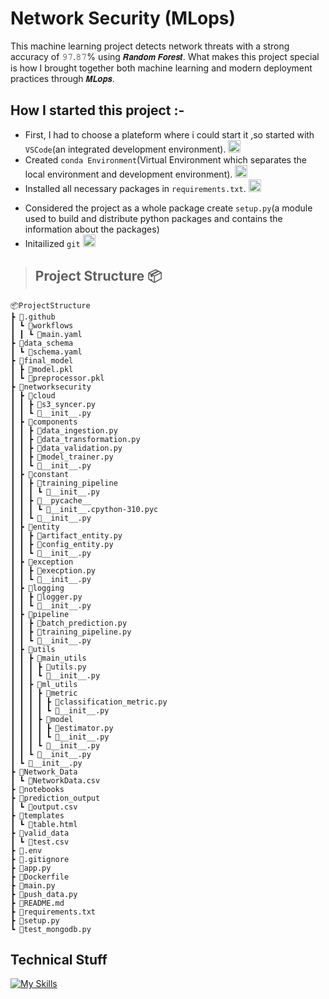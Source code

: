 # Network Security (MLops)

This machine learning project detects network threats with a strong accuracy of 𝟿𝟽.𝟾𝟽% using 𝙍𝙖𝙣𝙙𝙤𝙢 𝙁𝙤𝙧𝙚𝙨𝙩. What makes this project special is how I brought together both machine learning and modern deployment practices through 𝙈𝙇𝙤𝙥𝙨.


## How I started this project :- 

* First, I had to choose a plateform where i could start it ,so started with `VSCode`(an integrated development environment). <a href="https://skillicons.dev">
  <img src="https://skillicons.dev/icons?i=vscode&perline=3" width="20"/>
  </a>
* Created `conda Environment`(Virtual Environment which separates the local environment and development environment). <a href="https://skillicons.dev">
  <img src="https://skillicons.dev/icons?i=anaconda&perline=3" width="20"/>
  </a>
* Installed all necessary packages in `requirements.txt`. <a href="https://skillicons.dev">
  <img src="https://skillicons.dev/icons?i=python&perline=3" width="20"/>
</a>
  
* Considered the project as a whole package create `setup.py`(a module used to build and distribute python packages and contains the information about the packages)
* Initailized `git` <a href="https://skillicons.dev">
  <img src="https://skillicons.dev/icons?i=github&perline=3" width="20"/>
  </a>
> ## Project Structure 📦
  ```
📦ProjectStructure
 ┣ 📂.github
 ┃ ┗ 📂workflows
 ┃ ┃ ┗ 📜main.yaml
 ┣ 📂data_schema
 ┃ ┗ 📜schema.yaml
 ┣ 📂final_model
 ┃ ┣ 📜model.pkl
 ┃ ┗ 📜preprocessor.pkl
 ┣ 📂networksecurity
 ┃ ┣ 📂cloud
 ┃ ┃ ┣ 📜s3_syncer.py
 ┃ ┃ ┗ 📜__init__.py
 ┃ ┣ 📂components
 ┃ ┃ ┣ 📜data_ingestion.py
 ┃ ┃ ┣ 📜data_transformation.py
 ┃ ┃ ┣ 📜data_validation.py
 ┃ ┃ ┣ 📜model_trainer.py
 ┃ ┃ ┗ 📜__init__.py
 ┃ ┣ 📂constant
 ┃ ┃ ┣ 📂training_pipeline
 ┃ ┃ ┃ ┗ 📜__init__.py
 ┃ ┃ ┣ 📂__pycache__
 ┃ ┃ ┃ ┗ 📜__init__.cpython-310.pyc
 ┃ ┃ ┗ 📜__init__.py
 ┃ ┣ 📂entity
 ┃ ┃ ┣ 📜artifact_entity.py
 ┃ ┃ ┣ 📜config_entity.py
 ┃ ┃ ┗ 📜__init__.py
 ┃ ┣ 📂exception
 ┃ ┃ ┣ 📜execption.py
 ┃ ┃ ┗ 📜__init__.py
 ┃ ┣ 📂logging
 ┃ ┃ ┣ 📜logger.py
 ┃ ┃ ┗ 📜__init__.py
 ┃ ┣ 📂pipeline
 ┃ ┃ ┣ 📜batch_prediction.py
 ┃ ┃ ┣ 📜training_pipeline.py
 ┃ ┃ ┗ 📜__init__.py
 ┃ ┣ 📂utils
 ┃ ┃ ┣ 📂main_utils
 ┃ ┃ ┃ ┣ 📜utils.py
 ┃ ┃ ┃ ┗ 📜__init__.py
 ┃ ┃ ┣ 📂ml_utils
 ┃ ┃ ┃ ┣ 📂metric
 ┃ ┃ ┃ ┃ ┣ 📜classification_metric.py
 ┃ ┃ ┃ ┃ ┗ 📜__init__.py
 ┃ ┃ ┃ ┣ 📂model
 ┃ ┃ ┃ ┃ ┣ 📜estimator.py
 ┃ ┃ ┃ ┃ ┗ 📜__init__.py
 ┃ ┃ ┃ ┗ 📜__init__.py
 ┃ ┃ ┗ 📜__init__.py
 ┃ ┗ 📜__init__.py
 ┣ 📂Network_Data
 ┃ ┗ 📜NetworkData.csv
 ┣ 📂notebooks
 ┣ 📂prediction_output
 ┃ ┗ 📜output.csv
 ┣ 📂templates
 ┃ ┗ 📜table.html
 ┣ 📂valid_data
 ┃ ┗ 📜test.csv
 ┣ 📜.env
 ┣ 📜.gitignore
 ┣ 📜app.py
 ┣ 📜Dockerfile
 ┣ 📜main.py
 ┣ 📜push_data.py
 ┣ 📜README.md
 ┣ 📜requirements.txt
 ┣ 📜setup.py
 ┗ 📜test_mongodb.py
  ```

## Technical Stuff 
[![My Skills](https://skillicons.dev/icons?i=mongodb,scikit-learn&perline=3)](https://skillicons.dev)

